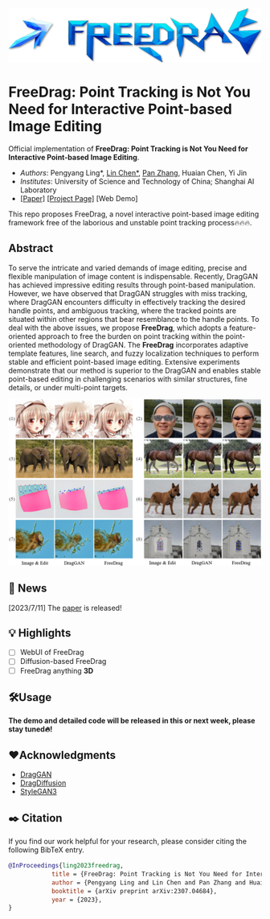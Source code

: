 <p align="center">
  <img src="./resources/logo2.png">
</p>

# FreeDrag: Point Tracking is Not You Need for Interactive Point-based Image Editing

Official implementation of **FreeDrag: Point Tracking is Not You Need for Interactive Point-based Image Editing**.
- *Authors*: Pengyang Ling*, [Lin Chen*](https://lin-chen.site), [Pan Zhang](https://panzhang0212.github.io/), Huaian Chen, Yi Jin
- *Institutes*: University of Science and Technology of China; Shanghai AI Laboratory
- [[Paper]](https://arxiv.org/abs/2307.04684) [[Project Page]]() [Web Demo]

This repo proposes FreeDrag, a novel interactive point-based image editing framework free of the laborious and unstable point tracking process🔥🔥🔥.

## Abstract
To serve the intricate and varied demands of image editing, precise and flexible manipulation of image content is indispensable. Recently, DragGAN has achieved impressive editing results through point-based manipulation. 
However, we have observed that DragGAN struggles with miss tracking, where DragGAN encounters difficulty in effectively tracking the desired handle points, and ambiguous tracking, where the tracked points are situated within other regions that bear resemblance to the handle points. To deal with the above issues, we propose **FreeDrag**, which adopts a feature-oriented approach to free the burden on point tracking within the point-oriented methodology of DragGAN. The **FreeDrag** incorporates adaptive template features, line search, and fuzzy localization techniques to perform stable and efficient point-based image editing. Extensive experiments demonstrate that our method is superior to the DragGAN and enables stable point-based editing in challenging scenarios with similar structures, fine details, or under multi-point targets. 

![](resources/fig1.png)

## 📜 News
[2023/7/11] The [paper](https://arxiv.org/abs/2307.04684) is released!

## 💡 Highlights
- [ ] WebUI of FreeDrag
- [ ] Diffusion-based FreeDrag
- [ ] FreeDrag anything **3D**

## 🛠️Usage
**The demo and detailed code will be released in this or next week, please stay tuned🔥!**

## ❤️Acknowledgments
- [DragGAN](https://github.com/XingangPan/DragGAN/)
- [DragDiffusion](https://yujun-shi.github.io/projects/dragdiffusion.html)
- [StyleGAN3](https://github.com/NVlabs/stylegan3)

## ✒️ Citation
If you find our work helpful for your research, please consider citing the following BibTeX entry.
```bibtex
@InProceedings{ling2023freedrag,
            title = {FreeDrag: Point Tracking is Not You Need for Interactive Point-based Image Editing},
            author = {Pengyang Ling and Lin Chen and Pan Zhang and Huaian Chen and Yi Jin},
            booktitle = {arXiv preprint arXiv:2307.04684},
            year = {2023},
}
```
